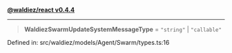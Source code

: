 [**@waldiez/react v0.4.4**](../../README.md)

***

> **WaldiezSwarmUpdateSystemMessageType** = `"string"` \| `"callable"`

Defined in: src/waldiez/models/Agent/Swarm/types.ts:16
